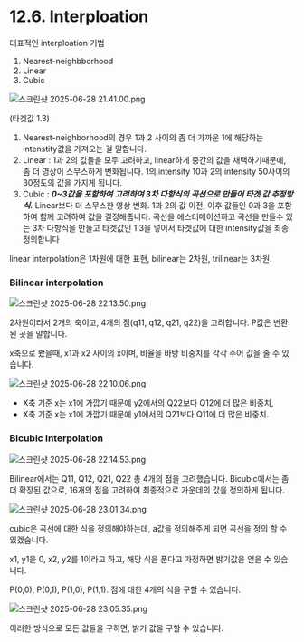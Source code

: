 # 12.6. Interploation

대표적인 interploation 기법

1. Nearest-neighbborhood
2. Linear
3. Cubic

![스크린샷 2025-06-28 21.41.00.png](/assets/의료인공지능/12_6_Interploation/스크린샷_2025-06-28_21.41.00.png)

(타겟값 1.3)

1. Nearest-neighborhood의 경우 1과 2 사이의 좀 더 가까운 1에 해당하는 intenstity값을 가져오는 걸 말합니다.
2. Linear : 1과 2의 값들을  모두 고려하고, linear하게 중간의 값을 채택하기때문에, 좀 더 영상이 스무스하게 변화됩니다. 1의 intensity 10과 2의 intensity 50사이의 30정도의 값을 가지게 됩니다.
3. Cubic : ***0~3값을 포함하여 고려하여 3차 다항식의 곡선으로 만들어 타겟 값 추정방식.*** 
Linear보다 더 스무스한 영상 변화. 1과 2의 값 이전, 이후 값들인 0과 3을 포함하여 함께 고려하여 값을 결정해줍니다. 곡선을 에스터메이션하고 곡선을 만들수 있는 3차 다항식을 만들고 타겟값인 1.3을 넣어서 타겟값에 대한 intensity값을 최종 정의합니다

linear interpolation은 1차원에 대한 표현, bilinear는 2차원, trilinear는 3차원.

### Bilinear interpolation

![스크린샷 2025-06-28 22.13.50.png](/assets/의료인공지능/12_6_Interploation/스크린샷_2025-06-28_22.13.50.png)

2차원이라서 2개의 축이고, 4개의 점(q11, q12, q21, q22)을 고려합니다. P값은 변환된 곳을 말합니다.

x축으로 봤을때, x1과 x2 사이의 x이며, 비율을 바탕 비중치를 각각 주어 값을 줄 수 있습니다.

![스크린샷 2025-06-28 22.10.06.png](/assets/의료인공지능/12_6_Interploation/스크린샷_2025-06-28_22.10.06.png)

- X축 기준 x는 x1에 가깝기 때문에 y2에서의 Q22보다 Q12에 더 많은 비중치,
- X축 기준 x는 x1에 가깝기 때문에 y1에서의 Q21보다 Q11에 더 많은 비중치.

### Bicubic Interpolation

![스크린샷 2025-06-28 22.14.53.png](/assets/의료인공지능/12_6_Interploation/스크린샷_2025-06-28_22.14.53.png)

Bilinear에서는 Q11, Q12, Q21, Q22 총 4개의 점을 고려했습니다. Bicubic에서는 좀 더 확장된 값으로, 16개의 점을 고려하여 최종적으로 가운데의 값을 정의하게 됩니다.  

![스크린샷 2025-06-28 23.01.34.png](/assets/의료인공지능/12_6_Interploation/스크린샷_2025-06-28_23.01.34.png)

cubic은 곡선에 대한 식을 정의해야하는데, a값을 정의해주게 되면 곡선을 정의 할 수 있겠습니다.

x1, y1을 0, x2, y2를 1이라고 하고, 해당 식을 푼다고 가정하면 밝기값을 얻을 수 있습니다.

P(0,0), P(0,1), P(1,0), P(1,1). 점에 대한 4개의 식을 구할 수 있습니다.

![스크린샷 2025-06-28 23.05.35.png](/assets/의료인공지능/12_6_Interploation/스크린샷_2025-06-28_23.05.35.png)

이러한 방식으로 모든 값들을 구하면, 밝기 값을 구할 수 있습니다.